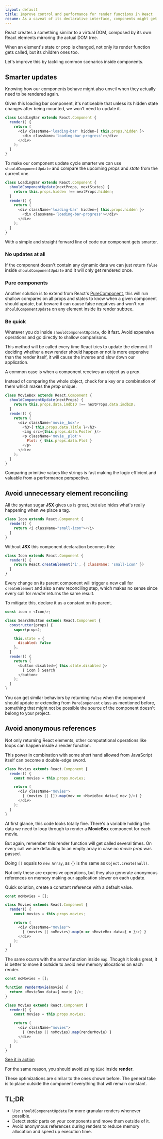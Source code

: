 ```yaml
---
layout: default
title: Improve control and performance for render functions in React
resume: As a caveat of its declarative interface, components might get rendered several times unnecesarily, slowing down your application.
---
```


React creates a something similar to a virtual DOM, composed by its own React elements mirroring the actual DOM tree.

When an element's state or prop is changed, not only its render function gets called, but its children ones too.

Let's improve this by tackling common scenarios inside components.


## Smarter updates

Knowing how our components behave might also unveil when they actually need to be rendered again.

Given this loading bar component, it's noticeable that unless its hidden state changes after being mounted, we won't need to update it.

```js
class LoadingBar extends React.Component {
  render() {
    return (
      <div className='loading-bar' hidden={ this.props.hidden }>
        <div className='loading-bar-progress'></div>
      </div>
    );
  }
}
```

To make our component update cycle smarter we can use `shouldComponentUpdate` and compare the upcoming _props_ and _state_ from the current one.

```js
class LoadingBar extends React.Component {
  shouldComponentUpdate(nextProps, nextStates) {
    return this.props.hidden !== nextProps.hidden;
  }
  render() {
    return (
      <div className='loading-bar' hidden={ this.props.hidden }>
        <div className='loading-bar-progress'></div>
      </div>
    );
  }
}
```

With a simple and straight forward line of code our component gets smarter.


### No updates at all

If the component doesn't contain any dynamic data we can just return `false` inside `shouldComponentUpdate` and it will only get rendered once.


### Pure components

Another solution is to extend from React's [PureComponent](https://facebook.github.io/react/docs/react-api.html#react.purecomponent), this will run shallow compares on all props and states to know when a given component should update, but beware it can cause false negatives and won't run `shouldComponentUpdate` on any element inside its render subtree.


### Be quick

Whatever you do inside `shouldComponentUpdate`, do it fast. Avoid expensive operations and go directly to shallow comparisons.

This method will be called every time React tries to update the element. If deciding whether a new render should happen or not is more expensive than the render itself, it will cause the inverse and slow down our application.

A common case is when a component receives an object as a _prop_.

Instead of comparing the whole object, check for a key or a combination of them which makes the _prop_ unique.

```js
class MovieBox extends React.Component {
  shouldComponentUpdate(nextProps) {
    return this.props.data.imdbID !== nextProps.data.imdbID;
  }
  render() {
    return (
      <div className='movie__box'>
        <h3>{ this.props.data.Title }</h3>
        <img src={this.props.data.Poster }/>
        <p className='movie__plot'>
          Plot: { this.props.data.Plot }
        </p>
      </div>
    );
  }
}
```

Comparing primitive values like strings is fast making the logic efficient and valuable from a performance perspective.


## Avoid unnecessary element reconciling

All the syntax sugar **JSX** gives us is great, but also hides what's really happening when we place a tag.

```js
class Icon extends React.Component {
  render() {
    return <i className="small-icon"></i>
  }
}
```

Without **JSX** this component declaration becomes this:

```js
class Icon extends React.Component {
  render() {
    return React.createElement('i', { className: 'small-icon' })
  }
}
```

Every change on its parent component will trigger a new call for `createElement` and also a new reconciling step, which makes no sense since every call for _render_ returns the same result.

To mitigate this, declare it as a constant on its parent.

```js
const icon = <Icon/>;

class SearchButton extends React.Component {
  constructor(props) {
    super(props);

    this.state = {
      disabled: false
    };
  }
  render() {
    return (
      <button disabled={ this.state.disabled }>
        { icon } Search
      </button>
    );
  }
}
```

You can get similar behaviors by returning `false` when the component should update or extending from `PureComponent` class as mentioned before, something that might not be possible the source of the component doesn't belong to your project.


## Avoid anonymous references

Not only returning React elements, other computational operations like loops can happen inside a render function.

This power in combination with some short hand allowed from JavaScript itself can become a double-edge sword.

```js
class Movies extends React.Component {
  render() {
    const movies = this.props.movies;

    return (
      <div className="movies">
        { (movies || []).map(mov => <MovieBox data={ mov }/>) }
      </div>
    );
  }
}
```

At first glance, this code looks totally fine. There's a variable holding the data we need to loop through to render a **MovieBox** component for each movie.

But again, remember this render function will get called several times. On every call we are defaulting to an empty array in case no _movie prop_ was passed.

Doing `[]` equals to `new Array`, as `{}` is the same as `Object.create(null)`.

Not only these are expensive operations, but they also generate anonymous references on memory making our application slower on each update.

Quick solution, create a constant reference with a default value.

```js
const noMovies = [];

class Movies extends React.Component {
  render() {
    const movies = this.props.movies;

    return (
      <div className="movies">
        { (movies || noMovies).map(m => <MovieBox data={ m }/>) }
      </div>
    );
  }
}
```

The same ocurrs with the arrow function inside `map`. Though it looks great, it is better to move it outside to avoid new memory allocations on each render.

```js
const noMovies = [];

function renderMovie(movie) {
  return <MovieBox data={ movie }/>;
}

class Movies extends React.Component {
  render() {
    const movies = this.props.movies;

    return (
      <div className="movies">
        { (movies || noMovies).map(renderMovie) }
      </div>
    );
  }
}
```

[See it in action](https://jsfiddle.net/jeremenichelli/rt9tnk45/)

For the same reason, you should avoid using `bind` inside **render**.

These optimizations are similar to the ones shown before. The general take is to place outside the component everything that will remain constant.


## TL;DR

- Use `shouldComponentUpdate` for more granular renders whenever possible.
- Detect _static_ parts on your components and move them outside of it.
- Avoid anonymous references during renders to reduce memory allocation and speed up execution time.
